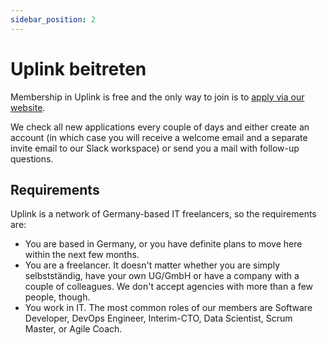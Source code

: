 ```yaml
---
sidebar_position: 2
---
```


# Uplink beitreten

Membership in Uplink is free and the only way to join is to [apply via our website](https://uplink.tech/en#apply).

We check all new applications every couple of days and either create an account (in which case you will receive a welcome email and a separate invite email to our Slack workspace) or send you a mail with follow-up questions.

## Requirements

Uplink is a network of Germany-based IT freelancers, so the requirements are:

* You are based in Germany, or you have definite plans to move here within the next few months.
* You are a freelancer. It doesn't matter whether you are simply selbstständig, have your own UG/GmbH or have a company with a couple of colleagues. We don't accept agencies with more than a few people, though.
* You work in IT. The most common roles of our members are Software Developer, DevOps Engineer,  Interim-CTO, Data Scientist, Scrum Master, or Agile Coach.
